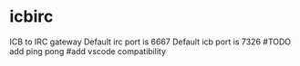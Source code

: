 # icbirc
ICB to IRC gateway
Default irc port is 6667
Default icb port is 7326
#TODO add ping pong
#add vscode compatibility

